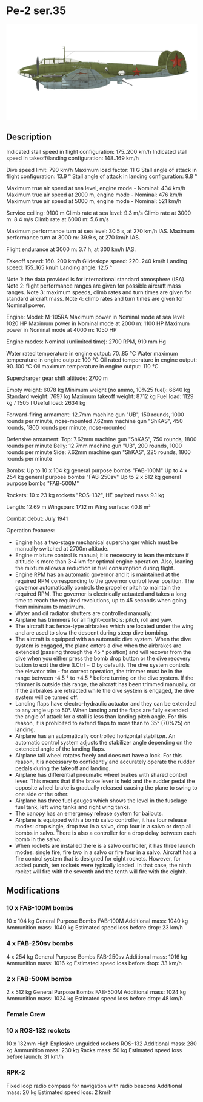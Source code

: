 # Pe-2 ser.35

![pe2s35](../images/pe2s35.png)

## Description

Indicated stall speed in flight configuration: 175..200 km/h
Indicated stall speed in takeoff/landing configuration: 148..169 km/h

Dive speed limit: 790 km/h
Maximum load factor: 11 G
Stall angle of attack in flight configuration: 13.9 °
Stall angle of attack in landing configuration: 9.8 °

Maximum true air speed at sea level, engine mode - Nominal: 434 km/h
Maximum true air speed at 2000 m, engine mode - Nominal: 476 km/h
Maximum true air speed at 5000 m, engine mode - Nominal: 521 km/h

Service ceiling: 9100 m
Climb rate at sea level: 9.3 m/s
Climb rate at 3000 m: 8.4 m/s
Climb rate at 6000 m: 5.6 m/s

Maximum performance turn at sea level: 30.5 s, at 270 km/h IAS.
Maximum performance turn at 3000 m: 39.9 s, at 270 km/h IAS.

Flight endurance at 3000 m: 3.7 h, at 300 km/h IAS.

Takeoff speed: 160..200 km/h
Glideslope speed: 220..240 km/h
Landing speed: 155..165 km/h
Landing angle: 12.5 °

Note 1: the data provided is for international standard atmosphere (ISA).
Note 2: flight performance ranges are given for possible aircraft mass ranges.
Note 3: maximum speeds, climb rates and turn times are given for standard aircraft mass.
Note 4: climb rates and turn times are given for Nominal power.

Engine:
Model: M-105RA
Maximum power in Nominal mode at sea level: 1020 HP
Maximum power in Nominal mode at 2000 m: 1100 HP
Maximum power in Nominal mode at 4000 m: 1050 HP

Engine modes:
Nominal (unlimited time): 2700 RPM, 910 mm Hg

Water rated temperature in engine output: 70..85 °C
Water maximum temperature in engine output: 100 °C
Oil rated temperature in engine output: 90..100 °C
Oil maximum temperature in engine output: 110 °C

Supercharger gear shift altitude: 2700 m

Empty weight: 6078 kg
Minimum weight (no ammo, 10%25 fuel): 6640 kg
Standard weight: 7697 kg
Maximum takeoff weight: 8712 kg
Fuel load: 1129 kg / 1505 l
Useful load: 2634 kg

Forward-firing armament:
12.7mm machine gun "UB", 150 rounds, 1000 rounds per minute, nose-mounted
7.62mm machine gun "ShKAS", 450 rounds, 1800 rounds per minute, nose-mounted

Defensive armament:
Top: 7.62mm machine gun "ShKAS", 750 rounds, 1800 rounds per minute
Belly: 12.7mm machine gun "UB", 200 rounds, 1000 rounds per minute
Side: 7.62mm machine gun "ShKAS", 225 rounds, 1800 rounds per minute

Bombs:
Up to 10 x 104 kg general purpose bombs "FAB-100M"
Up to 4 x 254 kg general purpose bombs "FAB-250sv"
Up to 2 x 512 kg general purpose bombs "FAB-500M"

Rockets:
10 x 23 kg rockets "ROS-132", HE payload mass 9.1 kg

Length: 12.69 m
Wingspan: 17.12 m
Wing surface: 40.8 m²

Combat debut: July 1941

Operation features:
- Engine has a two-stage mechanical supercharger which must be manually switched at 2700m altitude.
- Engine mixture control is manual; it is necessary to lean the mixture if altitude is more than 3-4 km for optimal engine operation. Also, leaning the mixture allows a reduction in fuel consumption during flight.
- Engine RPM has an automatic governor and it is maintained at the required RPM corresponding to the governor control lever position. The governor automatically controls the propeller pitch to maintain the required RPM. The governor is electrically actuated and takes a long time to reach the required revolutions, up to 45 seconds when going from minimum to maximum.
- Water and oil radiator shutters are controlled manually.
- Airplane has trimmers for all flight-controls: pitch, roll and yaw.
- The aircraft has fence-type airbrakes which are located under the wing and are used to slow the descent during steep dive bombing.
- The aircraft is equipped with an automatic dive system. When the dive system is engaged, the plane enters a dive when the airbrakes are extended (passing through the 45 ° position) and will recover from the dive when you either press the bomb drop button or the dive recovery button to exit the dive (LCtrl + D by default). The dive system controls the elevator trim - for correct operation, the trimmer must be in the range between -4.5 ° to +4.5 ° before turning on the dive system. If the trimmer is outside this range, the aircraft has been trimmed manually, or if the airbrakes are retracted while the dive system is engaged, the dive system will be turned off.
- Landing flaps have electro-hydraulic actuator and they can be extended to any angle up to 50°. When landing and the flaps are fully extended the angle of attack for a stall is less than landing pitch angle. For this reason, it is prohibited to extend flaps to more than to 35° (70%25) on landing.
- Airplane has an automatically controlled horizontal stabilizer. An automatic control system adjusts the stabilizer angle depending on the extended angle of the landing flaps.
- Airplane tail wheel rotates freely and does not have a lock. For this reason, it is necessary to confidently and accurately operate the rudder pedals during the takeoff and landing.
- Airplane has differential pneumatic wheel brakes with shared control lever. This means that if the brake lever is held and the rudder pedal the opposite wheel brake is gradually released causing the plane to swing to one side or the other.
- Airplane has three fuel gauges which shows the level in the fuselage fuel tank, left wing tanks and right wing tanks.
- The canopy has an emergency release system for bailouts.
- Airplane is equipped with a bomb salvo controller, it has four release modes: drop single, drop two in a salvo, drop four in a salvo or drop all bombs in salvo. There is also a controller for a drop delay between each bomb in the salvo.
- When rockets are installed there is a salvo controller, it has three launch modes: single fire, fire two in a salvo or fire four in a salvo. Aircraft has a fire control system that is designed for eight rockets. However, for added punch, ten rockets were typically loaded. In that case, the ninth rocket will fire with the seventh and the tenth will fire with the eighth.

## Modifications


### 10 x FAB-100M bombs

10 x 104 kg General Purpose Bombs FAB-100M
Additional mass: 1040 kg
Ammunition mass: 1040 kg
Estimated speed loss before drop: 23 km/h


### 4 x FAB-250sv bombs

4 x 254 kg General Purpose Bombs FAB-250sv
Additional mass: 1016 kg
Ammunition mass: 1016 kg
Estimated speed loss before drop: 33 km/h


### 2 x FAB-500M bombs

2 x 512 kg General Purpose Bombs FAB-500M
Additional mass: 1024 kg
Ammunition mass: 1024 kg
Estimated speed loss before drop: 48 km/h


### Female Crew


### 10 x ROS-132 rockets

10 x 132mm High Explosive unguided rockets ROS-132
Additional mass: 280 kg
Ammunition mass: 230 kg
Racks mass: 50 kg
Estimated speed loss before launch: 31 km/h


### RPK-2

Fixed loop radio compass for navigation with radio beacons
Additional mass: 20 kg
Estimated speed loss: 2 km/h